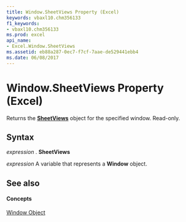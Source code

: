 ```yaml
---
title: Window.SheetViews Property (Excel)
keywords: vbaxl10.chm356133
f1_keywords:
- vbaxl10.chm356133
ms.prod: excel
api_name:
- Excel.Window.SheetViews
ms.assetid: eb88a287-0ec7-f7cf-7aae-de529441ebb4
ms.date: 06/08/2017
---
```



# Window.SheetViews Property (Excel)

Returns the  **[SheetViews](Excel.SheetViews.md)** object for the specified window. Read-only.


## Syntax

 _expression_ . **SheetViews**

 _expression_ A variable that represents a **Window** object.


## See also


#### Concepts


[Window Object](Excel.Window.md)

